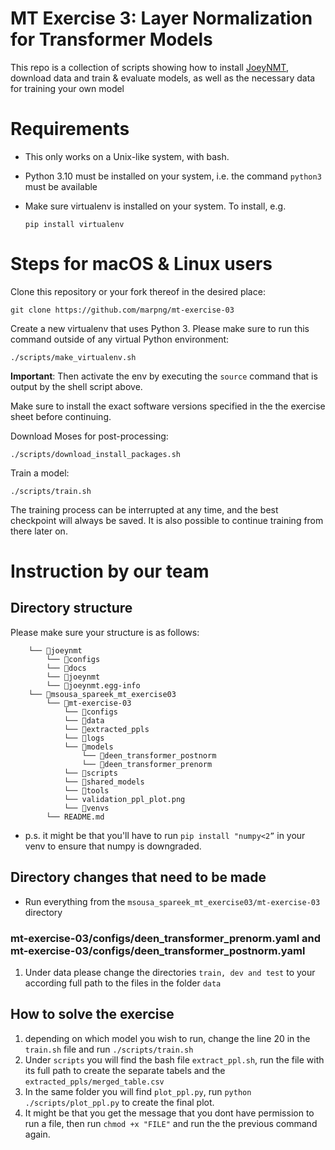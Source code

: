 # MT Exercise 3: Layer Normalization for Transformer Models

This repo is a collection of scripts showing how to install [JoeyNMT](https://github.com/joeynmt/joeynmt), download
data and train & evaluate models, as well as the necessary data for training your own model

# Requirements

- This only works on a Unix-like system, with bash.
- Python 3.10 must be installed on your system, i.e. the command `python3` must be available
- Make sure virtualenv is installed on your system. To install, e.g.

    `pip install virtualenv`

# Steps for macOS & Linux users

Clone this repository or your fork thereof in the desired place:

    git clone https://github.com/marpng/mt-exercise-03

Create a new virtualenv that uses Python 3. Please make sure to run this command outside of any virtual Python environment:

    ./scripts/make_virtualenv.sh

**Important**: Then activate the env by executing the `source` command that is output by the shell script above.

Make sure to install the exact software versions specified in the the exercise sheet before continuing.

Download Moses for post-processing:

    ./scripts/download_install_packages.sh


Train a model:

    ./scripts/train.sh

The training process can be interrupted at any time, and the best checkpoint will always be saved. It is also possible to continue training from there later on.

# Instruction by our team

## Directory structure
Please make sure your structure is as follows:
```
    └── 📁joeynmt
        └── 📁configs
        └── 📁docs
        └── 📁joeynmt
        └── 📁joeynmt.egg-info
    └── 📁msousa_spareek_mt_exercise03
        └── 📁mt-exercise-03
            └── 📁configs
            └── 📁data
            └── 📁extracted_ppls
            └── 📁logs
            └── 📁models
                └── 📁deen_transformer_postnorm
                └── 📁deen_transformer_prenorm
            └── 📁scripts
            └── 📁shared_models
            └── 📁tools
            └── validation_ppl_plot.png
            └── 📁venvs
        └── README.md
```
- p.s. it might be that you'll have to run `pip install "numpy<2”` in your venv to ensure that numpy is downgraded.

## Directory changes that need to be made

- Run everything from the `msousa_spareek_mt_exercise03/mt-exercise-03` directory

### mt-exercise-03/configs/deen_transformer_prenorm.yaml and mt-exercise-03/configs/deen_transformer_postnorm.yaml

1. Under data please change the directories `train, dev and test` to your according full path to the files in the folder `data`


## How to solve the exercise
1. depending on which model you wish to run, change the line 20 in the `train.sh` file and run `./scripts/train.sh`
2. Under `scripts` you will find the bash file `extract_ppl.sh`, run the file with its full path to create the separate tabels and the `extracted_ppls/merged_table.csv`
3. In the same folder you will find `plot_ppl.py`, run `python ./scripts/plot_ppl.py` to create the final plot.
4. It might be that you get the message that you dont have permission to run a file, then run `chmod +x "FILE"` and run the the previous command again.

